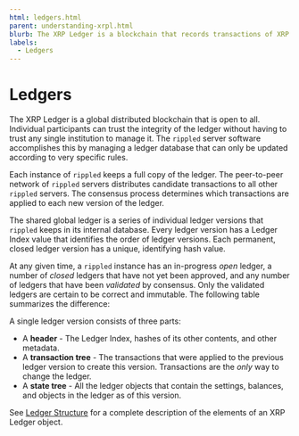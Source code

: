 ```yaml
---
html: ledgers.html
parent: understanding-xrpl.html
blurb: The XRP Ledger is a blockchain that records transactions of XRP and other tokens between accounts.
labels:
  - Ledgers
---
```


# Ledgers

The XRP Ledger is a global distributed blockchain that is open to all. Individual participants can trust the integrity of the ledger without having to trust any single institution to manage it. The `rippled` server software accomplishes this by managing a ledger database that can only be updated according to very specific rules.

Each instance of `rippled` keeps a full copy of the ledger. The peer-to-peer network of `rippled` servers distributes candidate transactions to all other `rippled` servers. The consensus process determines which transactions are applied to each new version of the ledger.

The shared global ledger is a series of individual ledger versions that `rippled` keeps in its internal database. Every ledger version has a Ledger Index value that identifies the order of ledger versions. Each permanent, closed ledger version has a unique, identifying hash value.

At any given time, a `rippled` instance has an in-progress _open_ ledger, a number of _closed_ ledgers that have not yet been approved, and any number of ledgers that have been _validated_ by consensus. Only the validated ledgers are certain to be correct and immutable.  The following table summarizes the difference:

A single ledger version consists of three parts:

* A **header** - The Ledger Index, hashes of its other contents, and other metadata.
* A **transaction tree** - The transactions that were applied to the previous ledger version to create this version. Transactions are the _only_ way to change the ledger.
* A **state tree** - All the ledger objects that contain the settings, balances, and objects in the ledger as of this version.

See [Ledger Structure](ledger-structure.html) for a complete description of the elements of an XRP Ledger object.

